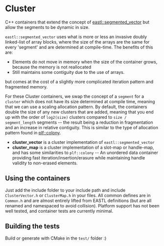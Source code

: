 # Cluster
C++ containers that extend the concept of [eastl::segmented_vector](https://github.com/electronicarts/EASTL/blob/master/include/EASTL/segmented_vector.h) but allow the segments to be dynamic in size.

`eastl::segmented_vector` uses what is more or less an invasive doubly linked-list of array blocks, where the size of the arrays are the same for every 'segment' and are determined at compile-time. The benefits of this are:
- Elements do not move in memory when the size of the container grows, because the memory is not reallocated
- Still maintains some contiguity due to the use of arrays.

but comes at the cost of a slightly more complicated iteration pattern and fragmented memory.

For these Cluster containers, we swap the concept of a `segment` for a `cluster` which does not have its size determined at compile time, meaning that we can use a scaling allocation pattern. By default, the containers double the size of any new clusters that are added, meaning that you end up with the order of `log2(size)` clusters compared to `size / segment_length` segments -- the result being a reduction in fragmentation and an increase in relative contiguity. This is similar to the type of allocation pattern found in [plf::colony](https://github.com/mattreecebentley/plf_colony).

- **cluster_vector** is a cluster implementation of `eastl::segmented_vector`
- **cluster_map** is a cluster implementation of a slot-map or handle-map, and has some similarities to `plf::colony` -- An unordered data container providing fast iteration/insertion/erasure while maintaining handle validity to non-erased elements. 

## Using the containers

Just add the include folder to your include path and include `ClusterVector.h` or `ClusterMap.h` in your files. All common defines are in `Common.h` and are almost entirely lifted from EASTL definitions (but are all renamed and namespaced to avoid collision). Platform support has not been well tested, and container tests are currently minimal.

## Building the tests

Build or generate with CMake in the `test/` folder :)
